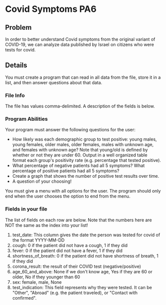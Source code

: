 # Covid Symptoms PA6

## Problem
In order to better understand Covid symptoms from the original variant of COVID-19, we can analyze data published by Israel on citizens who were tests for covid.

## Details
You must create a program that can read in all data from the file, store it in a list, and then answer questions about that data.

### File Info
The file has values comma-delimited. A description of the fields is below.

### Program Abilities 
Your program must answer the following questions for the user:
* How likely was each demographic group to test positive: young males, young females, older males, older females, males with unknown age, and females with unknown age? Note that young/old is defined by whether or not they are under 60. Output in a well organized table format each group's positivity rate (e.g. percentage that tested positive).
* What percentage of negative patients had all 5 symptoms? What percentage of positive patients had all 5 symptoms?
* Create a graph that shows the number of positive test results over time.
* A question of your choosing!

You must give a menu with all options for the user. The program should only end when the user chooses the option to end from the menu.

### Fields in your file

The list of fields on each row are below. Note that the numbers here are NOT the same as the index into your list!

1. test_date: This column gives the date the person was tested for covid of the format YYYY-MM-DD
2. cough: 0 if the patient did not have a cough, 1 if they did
3. fever: 0 if the patient did not have a fever, 1 if they did
4. shortness_of_breath: 0 if the patient did not have shortness of breath, 1 if they did
5. corona_result: the result of their COVID test (negative/positive)
6. age_60_and_above: None if we don't know age, Yes if they are 60 or older, No if they younger than 60
7. sex: female, male, None 
8. test_indication: This field represents why they were tested. It can be "Other", "Abroad" (e.g. the patient traveled), or "Contact with confirmed".


